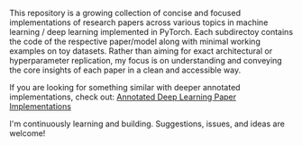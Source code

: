 This repository is a growing collection of concise and focused implementations of research papers across various topics in machine learning / deep learning implemented in PyTorch.
Each subdirectoy contains the code of the respective paper/model along with minimal working examples on toy datasets. Rather than aiming for exact architectural or hyperparameter replication, my focus is on understanding and conveying the core insights of each paper in a clean and accessible way.

If you are looking for something similar with deeper annotated implementations, check out: [Annotated Deep Learning Paper Implementations](https://github.com/labmlai/annotated_deep_learning_paper_implementations)

I'm continuously learning and building. Suggestions, issues, and ideas are welcome!
